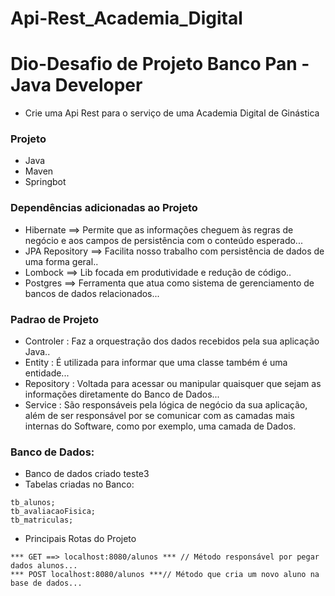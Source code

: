 # Api-Rest_Academia_Digital

# Dio-Desafio de Projeto Banco Pan - Java Developer

- Crie uma Api Rest para o serviço de uma Academia Digital de Ginástica


### Projeto

  - Java
  - Maven
  - Springbot


  ### Dependências adicionadas ao Projeto

  * Hibernate ==> Permite que as informações cheguem às regras de negócio e aos campos de persistência com o conteúdo esperado...
  * JPA Repository ==> Facilita nosso trabalho com persistência de dados de uma forma geral..
  * Lombock ==> Lib focada em produtividade e redução de código..
  * Postgres ==> Ferramenta que atua como sistema de gerenciamento de bancos de dados relacionados...

  ### Padrao de Projeto

  * Controler : Faz a orquestração dos dados recebidos pela sua aplicação Java..
  * Entity :  É utilizada para informar que uma classe também é uma entidade...
  * Repository : Voltada para acessar ou manipular quaisquer que sejam as informações diretamente do Banco de Dados...
  * Service :  São responsáveis pela lógica de negócio da sua aplicação, além de ser responsável por se comunicar com as camadas mais internas do Software, como por exemplo, uma camada de Dados.

### Banco de Dados:

- Banco de dados criado teste3
- Tabelas criadas no Banco:

```
tb_alunos;
tb_avaliacaoFisica;
tb_matriculas;

```

- Principais Rotas do Projeto 

```
*** GET ==> localhost:8080/alunos *** // Método responsável por pegar dados alunos...
*** POST localhost:8080/alunos ***// Método que cria um novo aluno na base de dados...

```


<DESAFIO CONCLUIDO>

